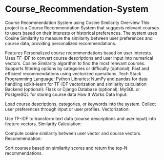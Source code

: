 # Course_Recommendation-System
Course Recommendation System using Cosine Similarity
Overview
This project is a Course Recommendation System that suggests relevant courses to users based on their interests or historical preferences. The system uses Cosine Similarity to measure the similarity between user preferences and course data, providing personalized recommendations.

Features
Personalized course recommendations based on user interests.
Uses TF-IDF to convert course descriptions and user input into numerical vectors.
Cosine Similarity algorithm to find the most relevant courses.
Supports filtering options by categories or difficulty (optional).
Fast and efficient recommendations using vectorized operations.
Tech Stack
Programming Language: Python
Libraries:
NumPy and pandas for data handling
scikit-learn for TF-IDF vectorization and similarity calculation
Backend (optional): Flask or Django
Database (optional): MySQL or PostgreSQL for storing course data
How It Works
Data Input:

Load course descriptions, categories, or keywords into the system.
Collect user preferences through input or user profiles.
Vectorization:

Use TF-IDF to transform text data (course descriptions and user input) into feature vectors.
Similarity Calculation:

Compute cosine similarity between user vector and course vectors.
Recommendation:

Sort courses based on similarity scores and return the top-N recommendations.
